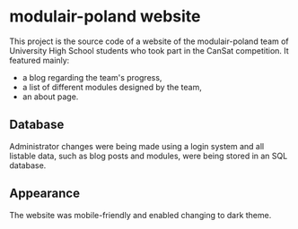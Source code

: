 # modulair-poland website

This project is the source code of a website of the modulair-poland team of University High School students who took part in the CanSat competition. It featured mainly:

- a blog regarding the team's progress,
- a list of different modules designed by the team,
- an about page.

## Database

Administrator changes were being made using a login system and all listable data, such as blog posts and modules, were being stored in an SQL database.

## Appearance

The website was mobile-friendly and enabled changing to dark theme.
